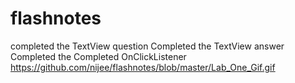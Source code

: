 # flashnotes
completed the TextView question
Completed the TextView answer
Completed the Completed OnClickListener
https://github.com/nijee/flashnotes/blob/master/Lab_One_Gif.gif